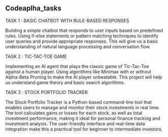 <h2>Codeaplha_tasks</h2>

TASK 1 : BASIC CHATBOT WITH RULE-BASED RESPONSES

Building a simple chatbot that responds to user inputs based on predefined rules. Using if-else statements or pattern matching techniques to identify user queries and provide appropriate responses. This will give us a basic understanding of natural language processing and conversation flow.

TASK 2 : TIC-TAC-TOE GAME

Implementing an AI agent that plays the classic game of Tic-Tac-Toe against a human player. Using algorithms like Minimax with or without Alpha-Beta Pruning to make the AI player unbeatable. This project will help us understand game theory and basic search algorithms.

TASK 3 : STOCK PORTFOLIO TRACKER

The Stock Portfolio Tracker is a Python-based command-line tool that enables users to manage and monitor their stock investments in real time. The tool calculates gains or losses for each stock, as well as total investment performance, making it ideal for personal finance tracking and investment analysis. The user-friendly interface and real-time data integration make this a practical tool for beginner to intermediate investors.
